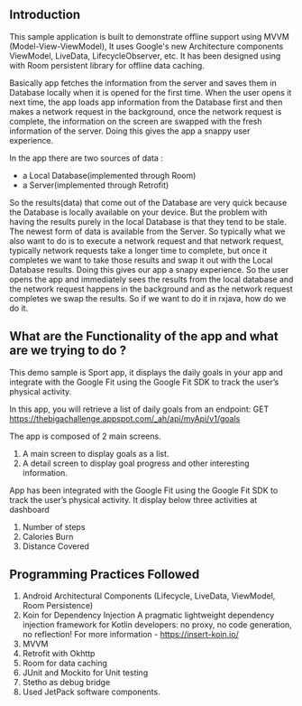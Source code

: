 Introduction
----------------------------------
This sample application is built to demonstrate offline support using MVVM (Model-View-ViewModel), It uses Google's new Architecture components ViewModel, LiveData, LifecycleObserver, etc. It has been designed using with Room persistent library for offline data caching. 

Basically app fetches the information from the server and saves them in Database locally when it is opened for the first time. When the user opens it next time, the app loads app information from the Database first and then makes a network request in the background, once the network request is complete, the information on the screen are swapped with the fresh information of the server. Doing this gives the app a snappy user experience.

In the app there are two sources of data :

- a Local Database(implemented through Room)
- a Server(implemented through Retrofit)

So the results(data) that come out of the Database are very quick because the Database is locally available on your device. But the problem with having the results purely in the local Database is that they tend to be stale. The newest form of data is available from the Server. So typically what we also want to do is to execute a network request and that network request, typically network requests take a longer time to complete, but once it completes we want to take those results and swap it out with the Local Database results. Doing this gives our app a snapy experience. So the user opens the app and immediately sees the results from the local database and the network request happens in the background and as the network request completes we swap the results. So if we want to do it in rxjava, how do we do it.

What are the Functionality of the app and what are we trying to do ? 
--------------------------------------

This demo sample is Sport app, it displays the daily goals in your app and integrate with the Google Fit using the Google
Fit SDK to track the user’s physical activity.

In this app, you will retrieve a list of daily goals from an endpoint: GET
https://thebigachallenge.appspot.com/_ah/api/myApi/v1/goals

The app is composed of 2 main screens.
1) A main screen to display goals as a list.
2) A detail screen to display goal progress and other interesting information.

App has been integrated with the Google Fit using the Google Fit SDK to track the user’s physical activity. It display below three activities at dashboard
 1. Number of steps
 2. Calories Burn
 3. Distance Covered


Programming Practices Followed
-----------------------------------------
1. Android Architectural Components (Lifecycle, LiveData, ViewModel, Room Persistence)
2. Koin for Dependency Injection
        A pragmatic lightweight dependency injection framework for Kotlin developers: no proxy, no code generation, no reflection!
        For more information - https://insert-koin.io/
3. MVVM
4. Retrofit with Okhttp
5. Room for data caching
6. JUnit and Mockito for Unit testing
7. Stetho as debug bridge
8. Used JetPack software components.
